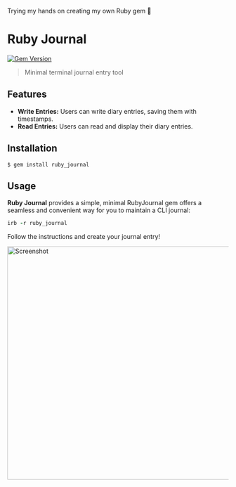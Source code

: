 Trying my hands on creating my own Ruby gem 💎

# Ruby Journal

[![Gem Version](https://badge.fury.io/rb/pastel.svg)][gem]

[gem]: https://rubygems.org/gems/ruby_journal

> Minimal terminal journal entry tool

## Features
- **Write Entries:** Users can write diary entries, saving them with timestamps.
- **Read Entries:** Users can read and display their diary entries.

## Installation

    $ gem install ruby_journal

## Usage

**Ruby Journal** provides a simple, minimal RubyJournal gem offers a seamless and convenient way for you to maintain a CLI journal:

```ruby
irb -r ruby_journal
```

Follow the instructions and create your journal entry!

<img width="531" alt="Screenshot" src="https://github.com/Priya730/RubyJournal/assets/60316903/67b2abcb-0b8c-4384-a4a1-789b6d6ccd1e">
